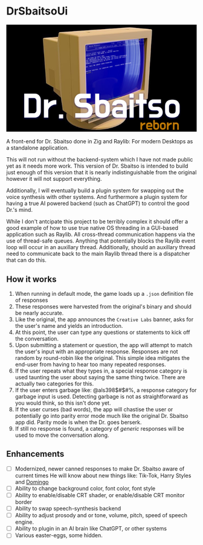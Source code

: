 # DrSbaitsoUi

<p align="center">
  <img src="DrSbaitsoRebornBanner.png" width="512"/>
</p>

A front-end for Dr. Sbaitso done in Zig and Raylib: For modern Desktops as a standalone application.

This will not run without the backend-system which I have not made public yet as it needs more work.
This version of Dr. Sbaitso is intended to build just enough of this version that it is nearly
indistinguishable from the original however it will not support everything.

Additionally, I will eventually build a plugin system for swapping out the voice synthesis with other
systems. And furthermore a plugin system for having a true AI powered backend (such as ChatGPT) to control 
the good Dr.'s mind.

While I don't antcipate this project to be terribly complex it should offer a good example of how to use true
native OS threading in a GUI-based application such as Raylib. All cross-thread communication happens via
the use of thread-safe queues. Anything that potentially blocks the Raylib event loop will occur in an auxillary
thread. Additionally, should an auxillary thread need to communicate back to the main Raylib thread there is
a dispatcher that can do this.

## How it works

1. When running in default mode, the game loads up a `.json` definition file of responses
2. These responses were harvested from the original's binary and should be nearly accurate.
3. Like the original, the app announces the `Creative Labs` banner, asks for the user's name and
   yields an introduction.
4. At this point, the user can type any questions or statements to kick off the conversation.
5. Upon submitting a statement or question, the app will attempt to match the user's input with
   an appropriate response. Responses are not random by round-robin like the original. This simple
   idea mitigates the end-user from having to hear too many repeated responses.
6. If the user repeats what they types in, a special response category is used taunting the user
   about saying the same thing twice. There are actually two categories for this.
7. If the user enters garbage like: @als398$#$#%, a response category for garbage input is used.
   Detecting garbage is not as straightforward as you would think, so this isn't done yet.
8. If the user curses (bad words), the app will chastise the user or potentially go into parity
   error mode much like the original Dr. Sbaitso app did. Parity mode is when the Dr. goes berserk.
9. If still no response is found, a category of *generic* responses will be used to move the
   conversation along.

## Enhancements
- [ ] Modernized, newer canned responses to make Dr. Sbaitso aware of current times
    He will know about new things like: Tik-Tok, Harry Styles and [Domingo](https://www.youtube.com/watch?v=RLn5qNngGn4)
- [ ] Ability to change background color, font color, font style
- [ ] Ability to enable/disable CRT shader, or enable/disable CRT monitor border
- [ ] Ability to swap speech-synthesis backend
- [ ] Ability to adjust prosody and or tone, volume, pitch, speed of speech engine.
- [ ] Ability to plugin in an AI brain like ChatGPT, or other systems
- [ ] Various easter-eggs, some hidden.